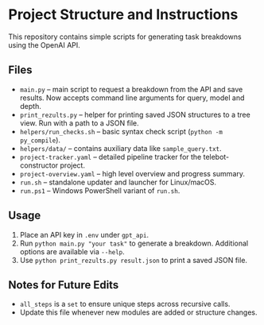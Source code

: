# Project Structure and Instructions

This repository contains simple scripts for generating task breakdowns using the OpenAI API.

## Files
- `main.py` – main script to request a breakdown from the API and save results. Now accepts command line arguments for query, model and depth.
- `print_rezults.py` – helper for printing saved JSON structures to a tree view. Run with a path to a JSON file.
- `helpers/run_checks.sh` – basic syntax check script (`python -m py_compile`).
- `helpers/data/` – contains auxiliary data like `sample_query.txt`.
- `project-tracker.yaml` – detailed pipeline tracker for the telebot-constructor
  project.
- `project-overview.yaml` – high level overview and progress summary.
- `run.sh` – standalone updater and launcher for Linux/macOS.
- `run.ps1` – Windows PowerShell variant of `run.sh`.

## Usage
1. Place an API key in `.env` under `gpt_api`.
2. Run `python main.py "your task"` to generate a breakdown. Additional options are available via `--help`.
3. Use `python print_rezults.py result.json` to print a saved JSON file.

## Notes for Future Edits
- `all_steps` is a `set` to ensure unique steps across recursive calls.
- Update this file whenever new modules are added or structure changes.
